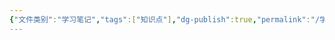 ```yaml
---
{"文件类别":"学习笔记","tags":["知识点"],"dg-publish":true,"permalink":"/学习笔记studyup/知识点cheese/中华人民共和国证券法/","dgPassFrontmatter":true,"noteIcon":"","created":"2024-10-10T15:14:32.770+08:00","updated":"2024-10-10T15:14:33.164+08:00"}
---
```


